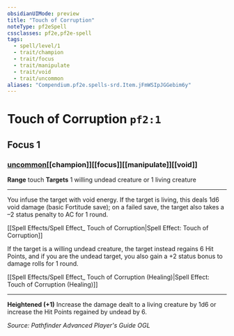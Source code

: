 ```yaml
---
obsidianUIMode: preview
title: "Touch of Corruption"
noteType: pf2eSpell
cssclasses: pf2e,pf2e-spell
tags:
  - spell/level/1
  - trait/champion
  - trait/focus
  - trait/manipulate
  - trait/void
  - trait/uncommon
aliases: "Compendium.pf2e.spells-srd.Item.jFmWSIpJGGebim6y" 
---
```

# Touch of Corruption  `pf2:1`  
## Focus 1
### [uncommon](uncommon "Uncommon Rarity Trait")[[champion]][[focus]][[manipulate]][[void]]

**Range** touch
**Targets** 1 willing undead creature or 1 living creature
* * * 
You infuse the target with void energy. If the target is living, this deals 1d6 void damage (basic Fortitude save); on a failed save, the target also takes a –2 status penalty to AC for 1 round.

[[Spell Effects/Spell Effect_ Touch of Corruption|Spell Effect: Touch of Corruption]]

If the target is a willing undead creature, the target instead regains 6 Hit Points, and if you are the undead target, you also gain a +2 status bonus to damage rolls for 1 round.

[[Spell Effects/Spell Effect_ Touch of Corruption (Healing)|Spell Effect: Touch of Corruption (Healing)]]

* * *

**Heightened (+1)** Increase the damage dealt to a living creature by 1d6 or increase the Hit Points regained by undead by 6.

*Source: Pathfinder Advanced Player's Guide*
*OGL*